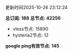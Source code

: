 更新时间2025-10-26 23:12:24

**总订阅: 188**
**总节点: 42256**
- vless节点: 15890
- hysteria2节点: 12

**google ping有效节点: 145**
